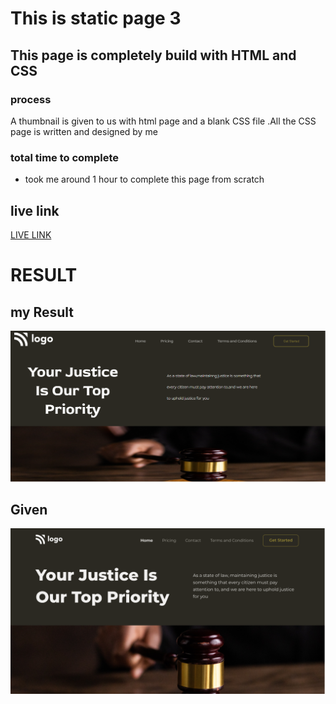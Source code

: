 # This is static page 3 
## This page is completely build with HTML and CSS

### process 
 A thumbnail is given to us with html page and a blank CSS file .All the CSS page is written and designed  by me 

 ### total time to complete
 - took me around 1 hour to complete this page from scratch

 ## live link
 [LIVE LINK]("netlify")

 # RESULT
 ## my Result
 ![MY RESULT](./assets/my_final_copy.PNG)
 ## Given
![GIVEN IMAGE](./thumbnail.png)
